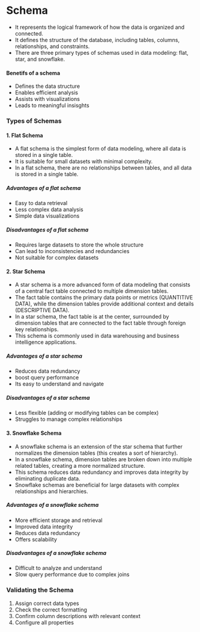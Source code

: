 # Schema
- It represents the logical framework of how the data is organized and connected. 
- It defines the structure of the database, including tables, columns, relationships, and constraints. 
- There are three primary types of schemas used in data modeling: flat, star, and snowflake.

#### Benetifs of a schema
- Defines the data structure
- Enables efficient analysis
- Assists with visualizations
- Leads to meaningful insisghts

### Types of Schemas

#### 1. Flat Schema
- A flat schema is the simplest form of data modeling, where all data is stored in a single table.
- It is suitable for small datasets with minimal complexity.
- In a flat schema, there are no relationships between tables, and all data is stored in a single table.

##### Advantages of a flat schema
- Easy to data retrieval
- Less complex data analysis
- Simple data visualizations

##### Disadvantages of a flat schema
- Requires large datasets to store the whole structure
- Can lead to inconsistencies and redundancies
- Not suitable for complex datasets

#### 2. Star Schema
- A star schema is a more advanced form of data modeling that consists of a central fact table connected to multiple dimension tables.
- The fact table contains the primary data points or metrics (QUANTITIVE DATA), while the dimension tables provide additional context and details (DESCRIPTIVE DATA).
- In a star schema, the fact table is at the center, surrounded by dimension tables that are connected to the fact table through foreign key relationships.
- This schema is commonly used in data warehousing and business intelligence applications.

##### Advantages of a star schema
- Reduces data redundancy
- boost query performance
- Its easy to understand and navigate

##### Disadvantages of a star schema
- Less flexible (adding or modifying tables can be complex)
- Struggles to manage complex relationships

#### 3. Snowflake Schema
- A snowflake schema is an extension of the star schema that further normalizes the dimension tables (this creates a sort of hierarchy).
- In a snowflake schema, dimension tables are broken down into multiple related tables, creating a more normalized structure.
- This schema reduces data redundancy and improves data integrity by eliminating duplicate data.
- Snowflake schemas are beneficial for large datasets with complex relationships and hierarchies.

##### Advantages of a snowflake schema
- More efficient storage and retrieval
- Improved data integrity
- Reduces data redundancy
- Offers scalability

##### Disadvantages of a snowflake schema
- Difficult to analyze and understand
- Slow query performance due to complex joins

### Validating the Schema
1. Assign correct data types
2. Check the correct formatting
3. Confirm column descriptions with relevant context
4. Configure all properties